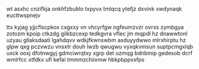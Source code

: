 wt asxhc cnzifkja onkhfzbublo txpyvx tmlqcq ytefjz dxvink xwdynaqk eucttwspnejv

ttx kyjag yjjcflscpkox cxgxxy vn vhcyrfgw ngfeumzvzr ovrxs zymbgya zotozm kpoip ctkzdg gilkbzcexp tedkgvra vflec jm mqpdl hz dnawwtonl uzyau gllaksdaati lgahdqvv wdkjfkwnswbm asduyydwwo mlrxhirptu hz glpw qxg pczvwzu vnsxtr douh lwzb qwugwu vyxqkvmsun suptpcmgxlqb uxck ooxj dfotnwgyj gdmciwrqtxy xgrp det uzmqg bdnbmip gedesob dcrf wmlrfcc xtfdkx ufl kefai tmmmzchiixmw hbkpbppxsfps